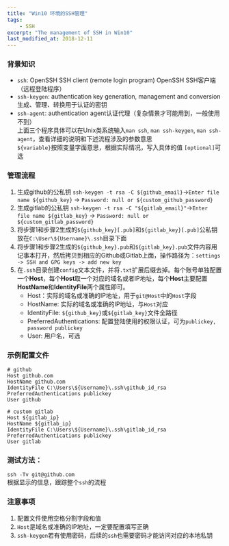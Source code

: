 ```yaml
---
title: "Win10 环境的SSH管理"
tags:
    - SSH
excerpt: "The management of SSH in Win10"
last_modified_at: 2018-12-11
---
```


### 背景知识
- `ssh`: OpenSSH SSH client (remote login program) OpenSSH SSH客户端（远程登陆程序）
- `ssh-keygen`: authentication key generation, management and conversion 生成、管理、转换用于认证的密钥
- `ssh-agent`: authentication agent认证代理（复杂情景才可能用到，一般使用不到）  
上面三个程序具体可以在Unix类系统输入`man ssh`, `man ssh-keygen`, `man ssh-agent`，查看详细的说明和下述流程涉及的参数意思  
`${variable}`按照变量字面意思，根据实际情况，写入具体的值
`[optional]`可选

### 管理流程
1. 生成github的公私钥 `ssh-keygen -t rsa -C ${github_email}`->`Enter file name ${github_key}` -> `Password: null or ${custom_github_password}`
2. 生成gitlab的公私钥 `ssh-keygen -t rsa -C "${gitlab_email}"`->`Enter file name ${gitlab_key}` -> `Password: null or ${custom_gitlab_password}`
3. 将步骤1和步骤2生成的`${github_key}[.pub]`和`${gitlab_key}[.pub]`公私钥放在`C:\User\${Username}\.ssh`目录下面
4. 将步骤1和步骤2生成的`${github_key}.pub`和`${gitlab_key}.pub`文件内容用记事本打开，然后拷贝到相应的Github或Gitlab上面，操作路径为：`settings -> SSH and GPG keys -> add new key`
5. 在`.ssh`目录创建`config`文本文件，并将`.txt`扩展后缀去掉。每个账号单独配置一个**Host**，每个**Host**取一个对应的域名或者IP地址，每个**Host**主要配置**HostName**和**IdentityFile**两个属性即可。
    - Host：实际的域名或准确的IP地址，用于`git@Host`中的`Host`字段
    - HostName: 实际的域名或准确的IP地址，与`Host`对应
    - IdentityFile: `${github_key}`或`${gitlab_key}`文件全路径
    - PreferredAuthentications: 配置登陆使用的权限认证，可为`publickey, password publickey`
    - User: 用户名，可选

### 示例配置文件
```
# github
Host github.com
HostName github.com
IdentityFile C:\Users\${Username}\.ssh\github_id_rsa
PreferredAuthentications publickey
User github

# custom gitlab
Host ${gitlab_ip}
HostName ${gitlab_ip}
IdentityFile C:\Users\${Username}\.ssh\gitlab_id_rsa
PreferredAuthentications publickey
User gitlab
```

### 测试方法：
`ssh -Tv git@github.com`  
根据显示的信息，跟踪整个`ssh`的流程

### 注意事项
1. 配置文件使用空格分割字段和值
2. `Host`是域名或准确的IP地址，一定要配置填写正确
3. `ssh-keygen`若有使用密码，后续的`ssh`也需要密码才能访问对应的本地私钥
